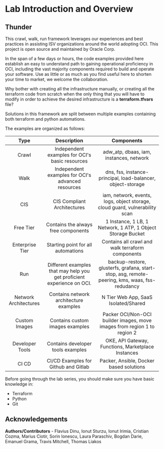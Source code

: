 # Lab Introduction and Overview #

## Thunder

This crawl, walk, run framework leverages our experiences and best practices in assisting ISV organizations around the world adopting OCI. This project is open source and maintained by Oracle Corp.

In the span of a few days or hours, the code examples provided here establish an easy to understand path to gaining operational proficiency in OCI, including the vast majority components required to build and operate your software. Use as little or as much as you find useful here to shorten your time to market, we welcome the collaboration.

Why bother with creating all the infrastructure manually, or creating all the terraform code from scratch when the only thing that you will have to modify in order to achieve the desired infrastructure is a **terraform.tfvars** file?

Solutions in this framework are split between multiple examples containing both terraform and python automations.

The examples are organized as follows:


| Type      | Description | Components    |
| :----:       |    :----:   |   :----: |
| Crawl      | Independent examples for OCI's basic resources       | adw_atp, dbaas, iam, instances, network  |
| Walk      | Independent examples for OCI's advanced resources       | dns, fss, instance-principal, load-balancer, object-storage  |
| CIS       | CIS Compliant Architectures                       | iam, network, events, logs, object storage, cloud guard, vulnerability scan
| Free Tier      | Contains the always free components       | 1 Instance, 1 LB, 1 Network, 1 ATP, 1 Object Storage Bucket  |
| Enterprise Tier      | Starting point for all automations       | Contains all crawl and walk terraform components  |
| Run      | Different examples that may help you get proficient experience on OCI.       | backup-restore, glusterfs, grafana, start-stop, asg, remote-peering, kms, waas, fss-redudancy  |
| Network Architectures      | Contains network architecture examples       | N Tier Web App, SaaS Isolated/Shared  |
| Custom Images      | Contains custom images examples       | Packer OCI/Non-OCI builder images, move images from region 1 to region 2  |
| Developer Tools      | Contains developer tools examples       | OKE, API Gateway, Functions, Marketplace Instances  |
| CI CD      | CI/CD Examples for Github and Gitlab | Packer, Ansible, Docker based solutions  |

Before going through the lab series, you should make sure you have basic knowledge in:
* Terraform
* Python
* Git

## Acknowledgements

**Authors/Contributors** - Flavius Dinu, Ionut Sturzu, Ionut Irimia, Cristian Cozma, Marius Ciotir, Sorin Ionescu, Laura Paraschiv, Bogdan Darie, Emanuel Grama, Travis Mitchell, Thomas Liakos
